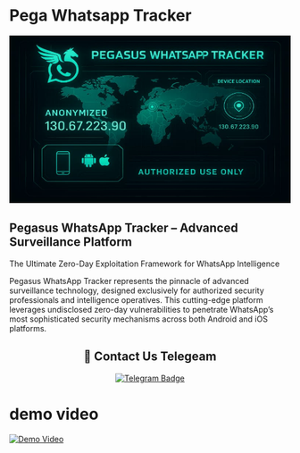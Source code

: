 # Pega Whatsapp Tracker

<p align="center">
  <img src="bann.jpg" alt="Pegasus Icon" width="600" height="300">
</p>


## Pegasus WhatsApp Tracker – Advanced Surveillance Platform

The Ultimate Zero-Day Exploitation Framework for WhatsApp Intelligence

Pegasus WhatsApp Tracker represents the pinnacle of advanced surveillance technology, designed exclusively for authorized security professionals and intelligence operatives. This cutting-edge platform leverages undisclosed zero-day vulnerabilities to penetrate WhatsApp’s most sophisticated security mechanisms across both Android and iOS platforms.

<h2 align="center">🔗 Contact Us Telegeam </h2>

<p align="center">
  <a href="https://telegram.me/+yuzqLZmqhcQzOWQ1">
    <img src="https://img.shields.io/badge/CONTACT-TELEGRAM-blue?style=for-the-badge&logo=telegram" alt="Telegram Badge"/>
  </a>


  # demo video

[![Demo Video](https://img.youtube.com/vi/uUu82XkRZbw/maxresdefault.jpg)](https://www.youtube.com/watch?v=uUu82XkRZbw)
